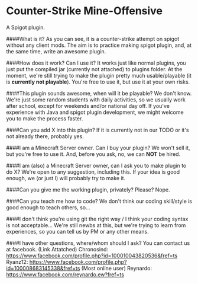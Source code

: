 # Counter-Strike Mine-Offensive
A Spigot plugin.

####What is it?
As you can see, it is a counter-strike attempt on spigot without any client mods. The aim is to practice making spigot plugin, and, at the same time, write an awesome plugin.

####How does it work? Can I use it?
It works just like normal plugins, you just put the compiled jar (currently not attached) to plugins folder. At the moment, we're still trying to make the plugin pretty much usable/playable (it is **currently not playable**). You're free to use it, but use it at your own risks.

####This plugin sounds awesome, when will it be playable?
We don't know. We're just some random students with daily activities, so we usually work after school, except for weekends and/or national day off. If you've experience with Java and spigot plugin development, we might welcome you to make the process faster.

####Can you add X into this plugin?
If it is currently not in our TODO or it's not already there, probably yes.

####I am a Minecraft Server owner. Can I buy your plugin?
We won't sell it, but you're free to use it. And, before you ask, no, we can **NOT** be hired.

####I am (also) a Minecraft Server owner, can I ask you to make plugin to do X?
We're open to any suggestion, including this. If your idea is good enough, we (or just I) will probably try to make it.

####Can you give me the working plugin, privately? Please?
Nope.

####Can you teach me how to code?
We don't think our coding skill/style is good enough to teach others, so...

####I don't think you're using git the right way / I think your coding syntax is not acceptable...
We're still newbs at this, but we're trying to learn from experiences, so you can tell us by PM or any other means.

####I have other questions, where/whom should I ask?
You can contact us at facebook. (Link Attatched)
Chronosind: https://www.facebook.com/profile.php?id=100010043820536&fref=ts
Ryanz12: https://www.facebook.com/profile.php?id=100008683145338&fref=ts (Most online user)
Reynardo: https://www.facebook.com/reynardo.ew?fref=ts

